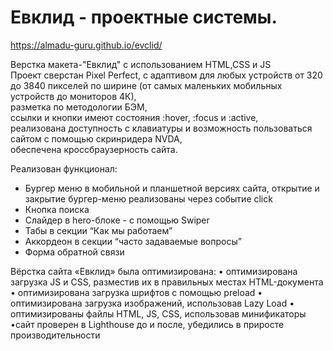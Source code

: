 # Евклид - проектные системы.
https://almadu-guru.github.io/evclid/<br>

Верстка макета-"Евклид" с использованием HTML,CSS и JS<br>
Проект сверстан Pixel Perfect, с адаптивом для любых устройств от 320 до 3840 пикселей по ширине (от самых маленьких мобильных устройств до мониторов 4К),<br>
разметка по методологии БЭМ,<br>
ссылки и кнопки имеют состояния :hover, :focus и :active,<br>
реализована доступность с клавиатуры и возможность пользоваться сайтом с помощью скринридера NVDA,<br>
обеспечена кроссбраузерность сайта.<br>

Реализован функционал:<br>
- Бургер меню в мобильной и планшетной версиях сайта, открытие и закрытие бургер-меню реализованы через событие click<br>
- Кнопка поиска<br>
- Слайдер в hero-блоке - с помощью Swiper<br>
- Табы в секции “Как мы работаем”<br>
- Аккордеон в секции “часто задаваемые вопросы”<br>
- Форма обратной связи

Вёрстка сайта «Евклид» была оптимизирована:
•	оптимизирована загрузка JS и CSS, разместив их в правильных местах HTML-документа
•	оптимизирована загрузка шрифтов с помощью preload
•	оптимизирована загрузка изображений, использовав Lazy Load
•	оптимизированы файлы HTML, JS, CSS, использовав минификаторы
•сайт проверен в Lighthouse до и после, убедились в приросте производительности

